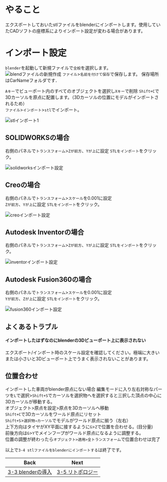 # やること
エクスポートしておいたstlファイルをblenderにインポートします。使用していたCADソフトの座標系によりインポート設定が変わる場合があります。

# インポート設定  
`blender`を起動して新規ファイルで`全般`を選択します。  
![blendファイルの新規作成](https://user-images.githubusercontent.com/81402033/138378518-98c7edc2-c17a-4736-b5ef-a47be6c2e332.png)
`ファイル`>`名前を付けて保存`で保存します。
保存場所はCarNameフォルダです．

`Aキー`でビューポート内のすべてのオブジェクトを選択し`Xキー`で削除
`Shift+C`で3Dカーソルを原点に配置します。（3Dカーソルの位置にモデルがインポートされるため）  
`ファイル`>`インポート`>`stl`でインポート。

![stlインポート1](https://user-images.githubusercontent.com/81402033/122321602-140a6380-cf5f-11eb-8c76-b0ab9d23a7cd.jpg)

## SOLIDWORKSの場合
右側のパネルで`トランスフォーム`>`Zが前方`、`Yが上`に設定
`STLをインポート`をクリック。

![solidworksインポート設定](https://user-images.githubusercontent.com/81402033/122321537-f76e2b80-cf5e-11eb-862e-0b1d6e1e5e30.jpg)

## Creoの場合  
右側のパネルで`トランスフォーム`>`スケール`を0.001に設定  
`Zが前方`、`Yが上`に設定
`STLをインポート`をクリック。  

![creoインポート設定](https://user-images.githubusercontent.com/81402033/122489249-28f7fd00-d01a-11eb-9ee2-01b08dd6e5f1.png)

## Autodesk Inventorの場合  
右側のパネルで`トランスフォーム`>`Zが前方`、`Yが上`に設定
`STLをインポート`をクリック。  

![inventorインポート設定](https://user-images.githubusercontent.com/81402033/122489479-c6ebc780-d01a-11eb-9dd5-90bffffa77cc.png)

## Autodesk Fusion360の場合  
右側のパネルで`トランスフォーム`>`スケール`を0.001に設定  
`Yが前方`、`Zが上`に設定
`STLをインポート`をクリック。  

![fusion360インポート設定](https://user-images.githubusercontent.com/81402033/122491593-3f548780-d01f-11eb-8c5a-7ee5793b5fbf.png)

## よくあるトラブル
#### インポートしたはずなのにblenderの3Dビューポート上に表示されない  
エクスポート/インポート時のスケール設定を確認してください。極端に大きいまたは小さいと3Dビューポート上でうまく表示されないことがあります。  

## 位置合わせ
インポートした車両がblender原点にない場合
編集モードに入り左右対称なパーツを`L`で選択>`Shift+S`でカーソルを選択物へを選択すると三択した頂点の中心に3Dカーソルが移動する。  
オブジェクト>原点を設定>原点を3Dカーソルへ移動  
`Shift+C`で3Dカーソルをワールド原点にリセット  
`Shift+S`>`選択物→カーソル`でモデルがワールド原点に揃う（左右）  
上下方向はタイヤがXY平面に接するように`G`>`Z`で位置を合わせる。(目分量)   
前後方向は`G`>`Y`でメインフープがワールド原点になるように調整する。  
位置の調整が終わったら`オブジェクト>適用>全トランスフォーム`で位置合わせは完了  

以上で`3-4 stlファイルをblenderにインポートする`は終了です。  

| Back | Next |
|:---:|:---:|
| [3-3 blenderの導入](https://github.com/JSAE-ARCHIVES/MOD-Tutorial/blob/main/3%E7%AB%A0%203D%E3%83%A2%E3%83%87%E3%83%AB%E3%81%AE%E4%BD%9C%E6%88%90/3-3%203D%E3%83%A2%E3%83%87%E3%83%AA%E3%83%B3%E3%82%B0%E3%82%BD%E3%83%95%E3%83%88(blender)%E3%81%AE%E5%B0%8E%E5%85%A5.md) | [3-5 リトポロジー](https://github.com/JSAE-ARCHIVES/MOD-Tutorial/blob/main/3%E7%AB%A0%203D%E3%83%A2%E3%83%87%E3%83%AB%E3%81%AE%E4%BD%9C%E6%88%90/3-5%20blender%E3%82%A2%E3%83%89%E3%82%AA%E3%83%B3%E3%82%92%E4%BD%BF%E7%94%A8%E3%81%97%E3%81%9F%E3%83%AA%E3%83%88%E3%83%9D%E3%83%AD%E3%82%B8%E3%83%BC.md) |

